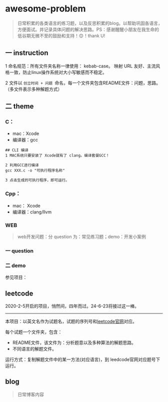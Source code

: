 # awesome-problem

> 日常积累的各类语言的练习题，以及反思积累的blog。以帮助巩固各语言，方便面试。并记录具体问题的解决思路。PS：感谢醒醒小朋友在我生命的低谷期无微不至的鼓励和支持！😊！thank U! 

## 一 instruction

1 命名规范：所有文件夹名称一律使用： kebab-case。 映射 URL 友好、主流风格一致，防止linux操作系统对大小写敏感而不稳定。

2 文件以 `创立时间 + 问题 `命名，每一个文件夹包含README文件：问题，思路。（多文件表示多种解题方式）



## 二 theme



### C：

- mac：Xcode
- 编译器：gcc



```shell
## CLI 编译
1 MAC系统只要安装了 Xcode就有了 clang。编译套餐GCC！

2 利用GCC进行编译
gcc XXX.c -o "可执行程序名称"

3 点击生成的可执行程序，即可运行。
```



### Cpp：

- mac： Xcode
- 编译器：clang/llvm





### WEB

> web开发问题：分 question 为：常见练习题；demo：开发小案例

### 一 question


### 二 demo

参见项目：


## leetcode

2020-2-5开启的项目，悄然间，四年而过。24-6-23将接过这一棒。

---

本项目：以英文名作为试题名，试题的序列号和[leetcode官网](https://leetcode.com/)对应。

每个试题一个文件夹，包含：

- README文件，该文件为：分析题意以及多种算法的解题思路。
- 不同语言的解题文件。

运行方式：复制解题文件中的某一方法(对应语言)，到 leedcode官网对应题号下运行。 



## blog

> 日常博客内容



